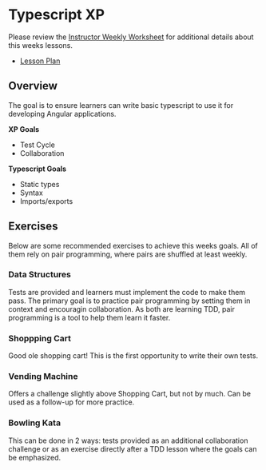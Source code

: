 # Typescript XP

Please review the [Instructor Weekly Worksheet]() for additional details about this weeks lessons.
- [Lesson Plan](lesson-plans/lesson-plan.md)

## Overview

The goal is to ensure learners can write basic typescript to use it for developing Angular applications. 

**XP Goals**
- Test Cycle
- Collaboration

**Typescript Goals**
- Static types 
- Syntax 
- Imports/exports

## Exercises

Below are some recommended exercises to achieve this weeks goals. All of them rely on pair programming, where pairs are shuffled at least weekly.

### Data Structures

Tests are provided and learners must implement the code to make them pass. The primary goal is to practice pair programming by setting them in context and encouragin collaboration. As both are learning TDD, pair programming is a tool to help them learn it faster.

### Shoppping Cart 

Good ole shopping cart! This is the first opportunity to write their own tests. 

### Vending Machine

Offers a challenge slightly above Shopping Cart, but not by much. Can be used as a follow-up for more practice. 

### Bowling Kata

This can be done in 2 ways: tests provided as an additional collaboration challenge or as an exercise directly after a TDD lesson where the goals can be emphasized. 

